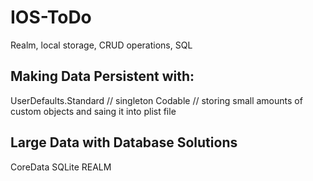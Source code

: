 # IOS-ToDo

Realm, local storage, CRUD operations, SQL

<h2>Making Data Persistent with:</h2>
UserDefaults.Standard // singleton
Codable // storing small amounts of custom objects and saing it into plist file

<h2>Large Data with Database Solutions</h2>
CoreData
SQLite
REALM
